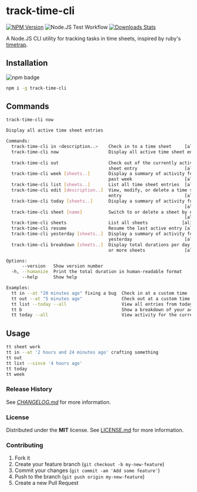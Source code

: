 # track-time-cli

[![NPM Version][npm-image]][npm-url]
![Node.JS Test Workflow](https://github.com/f3rno64/track-time-cli/actions/workflows/nodejs_test.yml/badge.svg)
[![Downloads Stats][npm-downloads]][npm-url]

A Node.JS CLI utility for tracking tasks in time sheets, inspired by ruby's [timetrap](https://github.com/samg/timetrap).

## Installation

![npm badge](https://nodei.co/npm/track-time-cli.png?downloads=true&downloadRank=true&stars=true)

```bash
npm i -g track-time-cli
```

## Commands

```bash
track-time-cli now

Display all active time sheet entries

Commands:
  track-time-cli in <description..>    Check in to a time sheet     [aliases: i]
  track-time-cli now                   Display all active time sheet entries
                                                                       [default]
  track-time-cli out                   Check out of the currently active time
                                       sheet entry                  [aliases: o]
  track-time-cli week [sheets..]       Display a summary of activity for the
                                       past week                    [aliases: w]
  track-time-cli list [sheets..]       List all time sheet entries  [aliases: l]
  track-time-cli edit [description..]  View, modify, or delete a time sheet
                                       entry                        [aliases: e]
  track-time-cli today [sheets..]      Display a summary of activity for today
                                                                    [aliases: t]
  track-time-cli sheet [name]          Switch to or delete a sheet by name
                                                                    [aliases: s]
  track-time-cli sheets                List all sheets             [aliases: ss]
  track-time-cli resume                Resume the last active entry [aliases: r]
  track-time-cli yesterday [sheets..]  Display a summary of activity for
                                       yesterday                    [aliases: y]
  track-time-cli breakdown [sheets..]  Display total durations per day for one
                                       or more sheets               [aliases: b]

Options:
      --version   Show version number                                  [boolean]
  -h, --humanize  Print the total duration in human-readable format    [boolean]
      --help      Show help                                            [boolean]

Examples:
  tt in --at "20 minutes ago" fixing a bug  Check in at a custom time
  tt out --at "5 minutes ago"               Check out at a custom time
  tt list --today --all                     View all entries from today
  tt b                                      Show a breakdown of your activity
  tt today --all                            View activity for the current day
```

## Usage

```bash
tt sheet work
tt in --at '2 hours and 24 minutes ago' crafting something
tt out
tt list --since '4 hours ago'
tt today
tt week
```

### Release History

See *[CHANGELOG.md](CHANGELOG.md)* for more information.

### License

Distributed under the **MIT** license. See [LICENSE.md](LICENSE.md) for more information.

### Contributing

1. Fork it
2. Create your feature branch (`git checkout -b my-new-feature`)
3. Commit your changes (`git commit -am 'Add some feature'`)
4. Push to the branch (`git push origin my-new-feature`)
5. Create a new Pull Request

<!-- Markdown link & img dfn's -->
[npm-image]: https://img.shields.io/npm/v/track-time-cli.svg?style=flat-square
[npm-url]: https://npmjs.org/package/track-time-cli
[npm-downloads]: https://img.shields.io/npm/dm/track-time-cli.svg?style=flat-square
